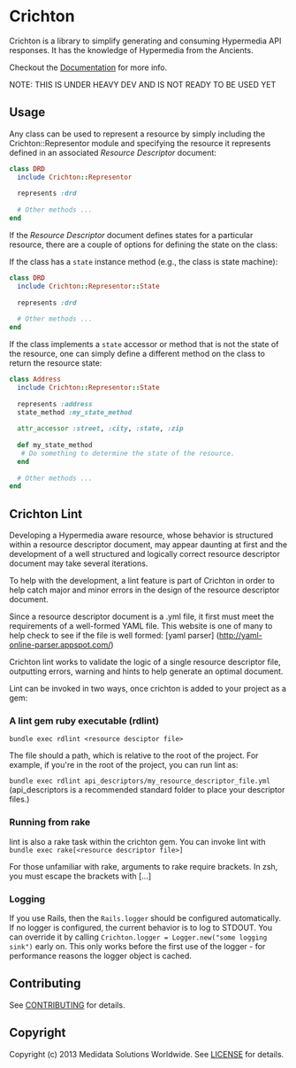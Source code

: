 # Crichton

Crichton is a library to simplify generating and consuming Hypermedia API responses. It has the knowledge of Hypermedia 
from the Ancients.

Checkout the [Documentation][] for more info.

NOTE: THIS IS UNDER HEAVY DEV AND IS NOT READY TO BE USED YET

## Usage
Any class can be used to represent a resource by simply including the Crichton::Representor module and specifying the 
resource it represents defined in an associated _Resource Descriptor_ document:

```ruby
class DRD
  include Crichton::Representor
  
  represents :drd
  
  # Other methods ...
end
```

If the _Resource Descriptor_ document defines states for a particular resource, there are a couple of options for
defining the state on the class:

If the class has a `state` instance method (e.g., the class is state machine):

```ruby
class DRD
  include Crichton::Representor::State 
  
  represents :drd
  
  # Other methods ...
end
```

If the class implements a `state` accessor or method that is not the state of the resource, one can simply define a 
different method on the class to return the resource state:

```ruby
class Address
  include Crichton::Representor::State 
  
  represents :address
  state_method :my_state_method
  
  attr_accessor :street, :city, :state, :zip
  
  def my_state_method
   # Do something to determine the state of the resource.
  end
  
  # Other methods ...
end
```
## Crichton Lint

Developing a Hypermedia aware resource, whose behavior is structured within a resource descriptor document, may appear
daunting at first and the development of a well structured and logically correct resource descriptor document may take several iterations.

To help with the development, a lint feature is part of Crichton in order to help catch major and minor errors in the design of the resource descriptor document.

Since a resource descriptor document is a .yml file, it first must meet the requirements of a well-formed YAML file. This website is one of many to help check
to see if the file is well formed: [yaml parser] (http://yaml-online-parser.appspot.com/)

Crichton lint works to validate the logic of a single resource descriptor file, outputting errors, warning and hints to help generate an optimal document.

Lint can be invoked in two ways, once crichton is added to your project as a gem:

### A lint gem ruby executable  (rdlint)

`bundle exec rdlint <resource desciptor file> `

The file should a path, which is relative to the root of the project. For example, if you're in the root of the project, you can run lint as:

`bundle exec rdlint api_descriptors/my_resource_descriptor_file.yml `    (api_descriptors is a recommended standard folder to place your descriptor files.)

### Running from rake

lint is also a rake task within the crichton gem. You can invoke lint with `bundle exec rake[<resource descriptor file>]`

For those unfamiliar with rake, arguments to rake require brackets. In zsh, you must escape the brackets with \[...\]

### Logging
If you use Rails, then the ```Rails.logger``` should be configured automatically.
If no logger is configured, the current behavior is to log to STDOUT. You can override it by calling
```Crichton.logger = Logger.new("some logging sink")```
early on. This only works before the first use of the logger - for performance reasons the logger object is cached.

## Contributing
See [CONTRIBUTING][] for details.

## Copyright
Copyright (c) 2013 Medidata Solutions Worldwide. See [LICENSE][] for details.

[CONTRIBUTING]: CONTRIBUTING.md
[Documentation]: http://rubydoc.info/github/mdsol/crichton/develop/file/README.md
[LICENSE]: LICENSE.md

